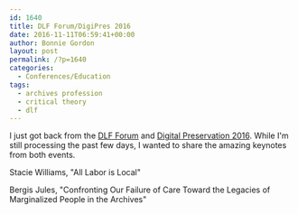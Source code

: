 ```yaml
---
id: 1640
title: DLF Forum/DigiPres 2016
date: 2016-11-11T06:59:41+00:00
author: Bonnie Gordon
layout: post
permalink: /?p=1640
categories:
  - Conferences/Education
tags:
  - archives profession
  - critical theory
  - dlf
---
```

I just got back from the [DLF Forum](https://www.diglib.org/forums/2016forum/) and [Digital Preservation 2016](http://ndsa.org/meetings/). While I'm still processing the past few days, I wanted to share the amazing keynotes from both events.

<!--more-->

Stacie Williams, "All Labor is Local"



Bergis Jules, "Confronting Our Failure of Care Toward the Legacies of Marginalized People in the Archives"
